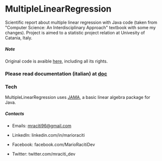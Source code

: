 # MultipleLinearRegression

Scientific  report  about  multiple  linear  regression  with  Java  code  (taken  from  "Computer  Science:  An  Interdisciplinary  Approach"  textbook  with  some  my  changes). Project is aimed to a statistic project relation at Univesity of Catania, Italy.

##### Note

Original code is avaible [here], including all its rights.

### Please read documentation (italian) at [doc]

### Tech

MultipleLinearRegression uses [JAMA], a basic linear algebra package for Java.

##### Contacts

 - Emails: mraciti96@gmail.com
 - LinkedIn: linkedin.com/in/marioraciti
 - Facebook: facebook.com/MarioRacitiDev
 - Twitter: twitter.com/mraciti_dev


   [doc]: <https://github.com/zMrDevJ/MultipleLinearRegression/blob/master/docs/REGRESSIONE%20LINEARE%20MULTIPLA.pdf>
   [JAMA]: <https://math.nist.gov/javanumerics/jama/>
   [here]: <https://introcs.cs.princeton.edu/java/97data/MultipleLinearRegression.java.html>
